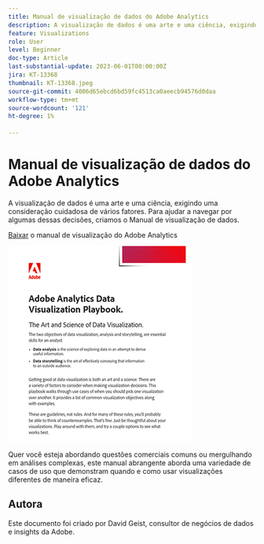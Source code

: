 ```yaml
---
title: Manual de visualização de dados do Adobe Analytics
description: A visualização de dados é uma arte e uma ciência, exigindo uma consideração cuidadosa de vários fatores. Para ajudar a navegar por algumas dessas decisões, criamos o Manual de visualização de dados.
feature: Visualizations
role: User
level: Beginner
doc-type: Article
last-substantial-update: 2023-06-01T00:00:00Z
jira: KT-13368
thumbnail: KT-13368.jpeg
source-git-commit: 4006d65ebcd6bd59fc4513ca0aeecb94576d0daa
workflow-type: tm+mt
source-wordcount: '121'
ht-degree: 1%

---
```



# Manual de visualização de dados do Adobe Analytics

A visualização de dados é uma arte e uma ciência, exigindo uma consideração cuidadosa de vários fatores. Para ajudar a navegar por algumas dessas decisões, criamos o Manual de visualização de dados.


[Baixar](assets/adobe-analytics-data-visualization-playbook.pdf) o manual de visualização do Adobe Analytics

[![Manual](assets/data-visualization-playbook-image.png)](assets/adobe-analytics-data-visualization-playbook.pdf)

Quer você esteja abordando questões comerciais comuns ou mergulhando em análises complexas, este manual abrangente aborda uma variedade de casos de uso que demonstram quando e como usar visualizações diferentes de maneira eficaz.

## Autora

Este documento foi criado por David Geist, consultor de negócios de dados e insights da Adobe.
